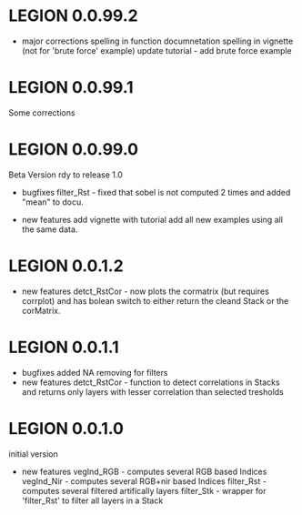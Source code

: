 # LEGION 0.0.99.2
* major corrections
spelling in function documnetation
spelling in vignette (not for 'brute force' example)
update tutorial - add brute force example

# LEGION 0.0.99.1
Some corrections 

# LEGION 0.0.99.0
Beta Version rdy to release 1.0
* bugfixes
filter_Rst - fixed that sobel is not computed 2 times and added "mean" to docu.

* new features
add vignette with tutorial
add all new examples using all the same data.


# LEGION 0.0.1.2
* new features
detct_RstCor - now plots the cormatrix (but requires corrplot) and has bolean switch to either return the cleand Stack or the corMatrix.

# LEGION 0.0.1.1
* bugfixes
added NA removing for filters
* new features
detct_RstCor - function to detect correlations in Stacks and returns only layers with lesser correlation than selected tresholds

# LEGION 0.0.1.0
initial version

* new features
vegInd_RGB - computes several RGB based Indices
vegInd_Nir - computes several RGB+nir based Indices
filter_Rst - computes several filtered artifically layers
filter_Stk - wrapper for 'filter_Rst' to filter all layers in a Stack
